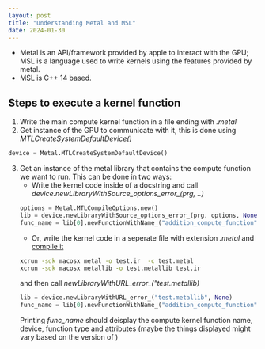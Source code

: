 ```yaml
---
layout: post
title: "Understanding Metal and MSL"
date: 2024-01-30
---
```


- Metal is an API/framework provided by apple to interact with the GPU; MSL is a language used to write kernels using the features provided by metal.
- MSL is C++ 14 based.

## Steps to execute a kernel function 

1. Write the main compute kernel function in a file ending with *.metal*
2. Get instance of the GPU to communicate with it, this is done using *MTLCreateSystemDefaultDevice()*
```python
device = Metal.MTLCreateSystemDefaultDevice()
```
3. Get an instance of the metal library that contains the compute function we want to run. This can be done in two ways:
    - Write the kernel code inside of a docstring and call *device.newLibraryWithSource_options_error_(prg, ..)*
    ```python
    options = Metal.MTLCompileOptions.new()
    lib = device.newLibraryWithSource_options_error_(prg, options, None)
    func_name = lib[0].newFunctionWithName_("addition_compute_function")
    ```
    - Or, write the kernel code in a seperate file with extension *.metal* and [compile it](https://developer.apple.com/documentation/metal/shader_libraries/building_a_shader_library_by_precompiling_source_files?language=objc)
    ```bash
    xcrun -sdk macosx metal -o test.ir  -c test.metal
    xcrun -sdk macosx metallib -o test.metallib test.ir
    ```
    and then call *newLibraryWithURL_error_("test.metallib)*
    ```python
    lib = device.newLibraryWithURL_error_("test.metallib", None)
    func_name = lib[0].newFunctionWithName_("addition_compute_function")
    ```
    Printing *func_name* should deisplay the compute kernel function name, device, function type and attributes (maybe the things displayed might vary based on the version of )

